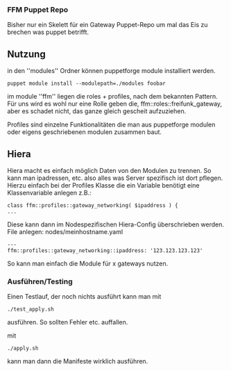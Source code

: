 ### FFM Puppet Repo

Bisher nur ein Skelett für ein Gateway Puppet-Repo um mal das Eis zu brechen was puppet betrifft.

## Nutzung

in den ''modules'' Ordner können puppetforge module installiert werden.

```
puppet module install --modulepath=./modules foobar
```

im module ''ffm'' liegen die roles + profiles, nach dem bekannten Pattern. Für uns wird es wohl nur eine Rolle geben die, ffm::roles::freifunk_gateway, aber es schadet nicht, das ganze gleich gescheit aufzuziehen.

Profiles sind einzelne Funktionalitäten die man aus puppetforge modulen oder eigens geschriebenen modulen zusammen baut.

## Hiera

Hiera macht es einfach möglich Daten von den Modulen zu trennen. So kann man ipadressen, etc. also alles was Server spezifisch ist dort pflegen. Hierzu einfach bei der Profiles Klasse die ein Variable benötigt eine Klassenvariable anlegen z.B.:

```
class ffm::profiles::gateway_networking( $ipaddress ) {
...
```

Diese kann dann im Nodespezifischen Hiera-Config überschrieben werden. File anlegen: nodes/meinhostname.yaml

```
---
ffm::profiles::gateway_networking::ipaddress: '123.123.123.123'
```

So kann man einfach die Module für x gateways nutzen.


### Ausführen/Testing

Einen Testlauf, der noch nichts ausführt kann man mit 

```
./test_apply.sh
```

ausführen. So sollten Fehler etc. auffallen.

mit 

```
./apply.sh
```

kann man dann die Manifeste wirklich ausführen.


